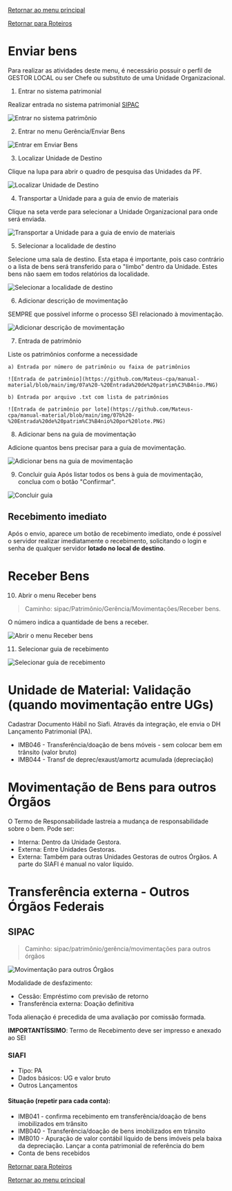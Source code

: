 [Retornar ao menu principal](https://github.com/Mateus-cpa/manual-material/blob/main/README.md)

[Retornar para Roteiros](https://github.com/Mateus-cpa/manual-material/blob/main/roteiros.md)
# Enviar bens
Para realizar as atividades deste menu, é necessário possuir o perfil de GESTOR LOCAL ou ser Chefe ou substituto de uma Unidade Organizacional.

1. Entrar no sistema patrimonial

Realizar entrada no sistema patrimonial [SIPAC](https://sistemas.dpf.gov.br/sipac/)

![Entrar no sistema patrimônio](https://github.com/Mateus-cpa/manual-material/blob/main/img/01%20-%20Entrar%20no%20sistema%20eLog.PNG)

2. Entrar no menu Gerência/Enviar Bens

![Entrar em Enviar Bens](https://github.com/Mateus-cpa/manual-material/blob/main/img/02%20-%20Entrar%20no%20menu%20Enviar%20Bens.PNG)

3. Localizar Unidade de Destino

Clique na lupa para abrir o quadro de pesquisa das Unidades da PF.

![Localizar Unidade de Destino](https://github.com/Mateus-cpa/manual-material/blob/main/img/03%20-%20Localizar%20Unidade%20de%20Destino.PNG)

4. Transportar a Unidade para a guia de envio de materiais

Clique na seta verde para selecionar a Unidade Organizacional para onde será enviada.

![Transportar a Unidade para a guia de envio de materiais](https://github.com/Mateus-cpa/manual-material/blob/main/img/04%20-%20Transportar%20a%20Unidade%20para%20a%20guia%20de%20envio%20de%20materiais.PNG)

5. Selecionar a localidade de destino

Selecione uma sala de destino. Esta etapa é importante, pois caso contrário o a lista de bens será transferido para o "limbo" dentro da Unidade. Estes bens não saem em todos relatórios da localidade.

![Selecionar a localidade de destino](https://github.com/Mateus-cpa/manual-material/blob/main/img/05%20-%20Selecionar%20a%20loclaidade%20de%20destino.PNG)

6. Adicionar descrição de movimentação

SEMPRE que possível informe o processo SEI relacionado à movimentação.

![Adicionar descrição de movimentação](https://github.com/Mateus-cpa/manual-material/blob/main/img/06%20-%20Adicionar%20descri%C3%A7%C3%A3o%20de%20movimenta%C3%A7%C3%A3o.PNG)

7. Entrada de patrimônio

Liste os patrimônios conforme a necessidade
    
    a) Entrada por número de patrimônio ou faixa de patrimônios

    ![Entrada de patrimônio](https://github.com/Mateus-cpa/manual-material/blob/main/img/07a%20-%20Entrada%20de%20patrim%C3%B4nio.PNG)

    b) Entrada por arquivo .txt com lista de patrimônios
    
    ![Entrada de patrimônio por lote](https://github.com/Mateus-cpa/manual-material/blob/main/img/07b%20-%20Entrada%20de%20patrim%C3%B4nio%20por%20lote.PNG)

8. Adicionar bens na guia de movimentação

Adicione quantos bens precisar para a guia de movimentação.

![Adicionar bens na guia de movimentação](https://github.com/Mateus-cpa/manual-material/blob/main/img/08%20-%20Adicionar%20bens%20na%20guia%20de%20movimenta%C3%A7%C3%A3o.PNG)

9. Concluir guia
Após listar todos os bens à guia de movimentação, conclua com o botão "Confirmar".

![Concluir guia](https://github.com/Mateus-cpa/manual-material/blob/main/img/09%20-%20Concluir%20guia.PNG)

## Recebimento imediato
Após o envio, aparece um botão de recebimento imediato, onde é possível o servidor realizar imediatamente o recebimento, solicitando o login e senha de qualquer servidor **lotado no local de destino**.

# Receber Bens

10. Abrir o menu Receber bens

>Caminho: sipac/Patrimônio/Gerência/Movimentações/Receber bens.

O número indica a quantidade de bens a receber.

![Abrir o menu Receber bens](https://github.com/Mateus-cpa/manual-material/blob/main/img/10%20-%20Abrir%20o%20menu%20Receber%20bens.PNG)

11. Selecionar guia de recebimento

![Selecionar guia de recebimento](https://github.com/Mateus-cpa/manual-material/blob/main/img/11%20-%20Selecionar%20guia%20de%20recebimento.PNG)

# Unidade de Material: Validação (quando movimentação entre UGs)

Cadastrar Documento Hábil no Siafi. Através da integração, ele envia o DH Lançamento Patrimonial (PA). 
- IMB046 - Transferência/doação de bens móveis - sem colocar bem em trânsito (valor bruto)
- IMB044 - Transf de deprec/exaust/amortz acumulada (depreciação)

# Movimentação de Bens para outros Órgãos
O Termo de Responsabilidade lastreia a mudança de responsabilidade sobre o bem. Pode ser:
- Interna: Dentro da Unidade Gestora.
- Externa: Entre Unidades Gestoras. 
- Externa: Também para outras Unidades Gestoras de outros Órgãos. A parte do SIAFI é manual no valor líquido.


#  Transferência externa - Outros Órgãos Federais
## SIPAC
> Caminho: sipac/patrimônio/gerência/movimentações para outros órgãos

![Movimentação para outros Órgãos](https://github.com/Mateus-cpa/manual-material/blob/main/img/Transfer%C3%8Ancia%20externa%20outros%20%C3%B3rg%C3%A3os.PNG)

Modalidade de desfazimento: 
- Cessão: Empréstimo com previsão de retorno
- Transferência externa: Doação definitiva

Toda alienação é precedida de uma avaliação por comissão formada.

**IMPORTANTÍSSIMO**: Termo de Recebimento deve ser impresso e anexado ao SEI 
### SIAFI
- Tipo: PA
- Dados básicos: UG e valor bruto
- Outros Lançamentos
#### Situação (repetir para cada conta): 
- IMB041 - confirma recebimento em transferência/doação de bens imobilizados em trânsito
- IMB040 - Transferência/doação de bens imobilizados em trânsito
- IMB010 - Apuração de valor contábil líquido de bens imóveis pela baixa da depreciação.
Lançar a conta patrimonial de referência do bem
- Conta de bens recebidos 



[Retornar para Roteiros](https://github.com/Mateus-cpa/manual-material/blob/main/roteiros.md)

[Retornar ao menu principal](https://github.com/Mateus-cpa/manual-material/blob/main/README.md)